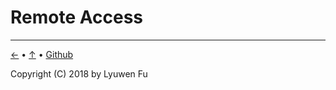# Remote Access



---
[←](shell_programming.md) • [↑](#remote-access) • [Github](https://github.com/lyuwen/terminal_guide)

Copyright (C) 2018 by Lyuwen Fu